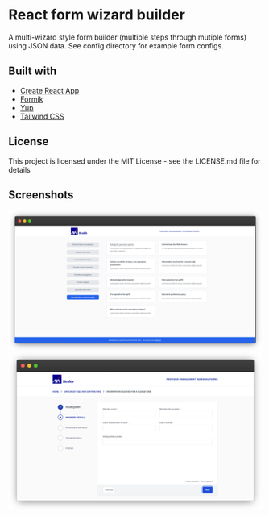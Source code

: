 # React form wizard builder

A multi-wizard style form builder (multiple steps through mutiple forms) using JSON data. See config directory for example form configs.

## Built with

- [Create React App](https://create-react-app.dev/docs/adding-typescript/)
- [Formik](https://formik.org/)
- [Yup](https://www.npmjs.com/package/yup)
- [Tailwind CSS](https://tailwindcss.com/)

## License

This project is licensed under the MIT License - see the LICENSE.md file for details

## Screenshots

<img src='/public/images/screenshot1.png' />
<img src='/public/images/screenshot2.png' />
